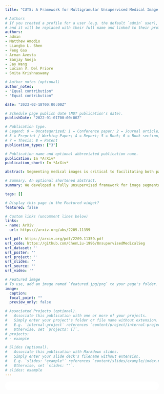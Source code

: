 ```yaml
---
title: "CUTS: A Framework for Multigranular Unsupervised Medical Image Segmentation"

# Authors
# If you created a profile for a user (e.g. the default `admin` user), write the username (folder name) here
# and it will be replaced with their full name and linked to their profile.
authors:
- admin
- Matthew Amodio
- Liangbo L. Shen
- Feng Gao
- Arman Avesta
- Sanjay Aneja
- Jay Wang
- Lucian V. Del Priore
- Smita Krishnaswamy

# Author notes (optional)
author_notes:
- "Equal contribution"
- "Equal contribution"

date: "2023-02-18T00:00:00Z"

# Schedule page publish date (NOT publication's date).
publishDate: "2022-01-01T00:00:00Z"

# Publication type.
# Legend: 0 = Uncategorized; 1 = Conference paper; 2 = Journal article;
# 3 = Preprint / Working Paper; 4 = Report; 5 = Book; 6 = Book section;
# 7 = Thesis; 8 = Patent
publication_types: ["3"]

# Publication name and optional abbreviated publication name.
publication: In *ArXiv*
publication_short: In *ArXiv*

abstract: Segmenting medical images is critical to facilitating both patient diagnoses and quantitative research. A major limiting factor is the lack of labeled data, as obtaining expert annotations for each new set of imaging data or task can be expensive, labor intensive, and inconsistent among annotators. To address this, we present CUTS (Contrastive and Unsupervised Training for multi-granular medical image Segmentation), a fully unsupervised deep learning framework for medical image segmentation to better utilize the vast majority of imaging data that are not labeled or annotated. CUTS works by leveraging a novel two-stage approach. First, it produces an image-specific embedding map via intra-image contrastive loss and a local patch reconstruction objective. Second, these embeddings are partitioned at dynamic levels of granularity that correspond to the data topology. Ultimately, CUTS yields a series of coarse-to-fine-grained segmentations that highlight image features at various scales. We apply CUTS to retinal fundus images and two types of brain MRI images in order to delineate structures and patterns at different scales, providing distinct information relevant for clinicians. When evaluated against predefined anatomical masks at a given granularity, CUTS demonstrates improvements ranging from 10% to 200% on dice coefficient and Hausdorff distance compared to existing unsupervised methods. Further, CUTS shows performance on par with the latest Segment Anything Model which was pre-trained in a supervised fashion on 11 million images and 1.1 billion masks. In summary, with CUTS we demonstrate that medical image segmentation can be effectively solved without relying on large, labeled datasets or vast computational resources.

# Summary. An optional shortened abstract.
summary: We developed a fully unsupervised framework for image segmentation and investigated its performance on natural images and more importantly, two medical image datasets. The proposed framework combines intra-image contrastive learning and local patch reconstruction to jointly learn a structured latent space. Then, it coarse-grains the latent pixel-level embeddings into a series of coarse-to-fine segmentations at various levels of granularity. The proposed method is end-to-end unsupervised and outperforms existing unsupervised segmentation methods in our quantitative experiments.

tags: []

# Display this page in the Featured widget?
featured: false

# Custom links (uncomment lines below)
links:
- name: ArXiv
  url: https://arxiv.org/abs/2209.11359

url_pdf: https://arxiv.org/pdf/2209.11359.pdf
url_code: https://github.com/ChenLiu-1996/UnsupervisedMedicalSeg
url_dataset: ''
url_poster: ''
url_project: ''
url_slides: ''
url_source: ''
url_video: ''

# Featured image
# To use, add an image named `featured.jpg/png` to your page's folder.
image:
  caption:
  focal_point: ""
  preview_only: false

# Associated Projects (optional).
#   Associate this publication with one or more of your projects.
#   Simply enter your project's folder or file name without extension.
#   E.g. `internal-project` references `content/project/internal-project/index.md`.
#   Otherwise, set `projects: []`.
# projects:
# - example

# Slides (optional).
#   Associate this publication with Markdown slides.
#   Simply enter your slide deck's filename without extension.
#   E.g. `slides: "example"` references `content/slides/example/index.md`.
#   Otherwise, set `slides: ""`.
# slides: example
---
```


<!-- {{% callout note %}}
Click the *Cite* button above to demo the feature to enable visitors to import publication metadata into their reference management software.
{{% /callout %}}

{{% callout note %}}
Create your slides in Markdown - click the *Slides* button to check out the example.
{{% /callout %}} -->

<!-- Supplementary notes can be added here, including [code, math, and images](https://wowchemy.com/docs/writing-markdown-latex/). -->

<html>
  <style>
    section {
        background: white;
        color: black;
        border-radius: 1em;
        padding: 1em;
        left: 50% }
    #inner {
        display: inline-block;
        display: flex;
        align-items: center;
        justify-content: center }
  </style>
  <section>
    <div id="inner">
      <script type='text/javascript' src='https://d1bxh8uas1mnw7.cloudfront.net/assets/embed.js'></script>
        <span style="float:left";
          class="__dimensions_badge_embed__"
          data-doi="10.48550/arXiv.2209.11359"
          data-hide-zero-citations="false"
          data-legend="always">
        </span>
      <script async src="https://badge.dimensions.ai/badge.js" charset="utf-8"></script>
        <div  style="float:right";
          data-link-target="_blank"
          data-badge-details="right"
          data-badge-type="medium-donut"
          data-doi="10.48550/arXiv.2209.11359"
          data-condensed="true"
          data-hide-no-mentions="false"
          class="altmetric-embed">
        </div>
    </div>
    <div id="inner">
      <script type="text/javascript" src="//cdn.plu.mx/widget-summary.js"></script>
        <a href="https://plu.mx/plum/a/?doi=10.48550/arXiv.2209.11359"
          data-orientation="horizontal"
          class="plumx-summary"
          data-site="plum"
          data-hide-when-empty="false">
        </a>
    </div>
  </section>